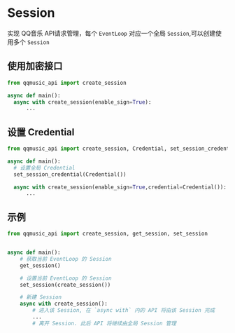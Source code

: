 # Session

实现 QQ音乐 API请求管理，每个 `EventLoop` 对应一个全局 `Session`,可以创建使用多个 `Session`

## 使用加密接口

```python
from qqmusic_api import create_session

async def main():
  async with create_session(enable_sign=True):
      ...
```

## 设置 Credential

```python
from qqmusic_api import create_session, Credential, set_session_credential

async def main():
  # 设置全局 Credential
  set_session_credential(Credential())

  async with create_session(enable_sign=True,credential=Credential()):
      ...
```

## 示例

```python
from qqmusic_api import create_session, get_session, set_session


async def main():
    # 获取当前 EventLoop 的 Session
    get_session()

    # 设置当前 EventLoop 的 Session
    set_session(create_session())

    # 新建 Session
    async with create_session():
        # 进入该 Session, 在 `async with` 内的 API 将由该 Session 完成
        ...
        # 离开 Session. 此后 API 将继续由全局 Session 管理
```
